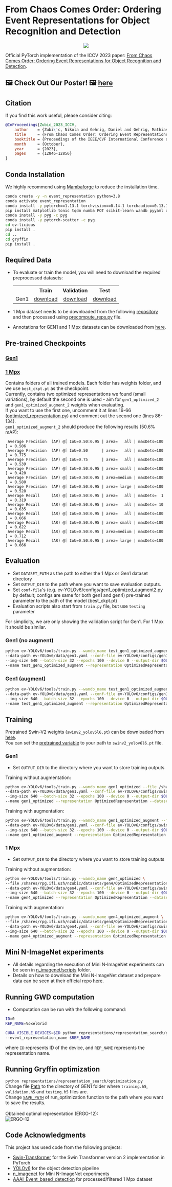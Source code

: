 # From Chaos Comes Order: Ordering Event Representations for Object Recognition and Detection
<p align="center">
  <img src="https://rpg.ifi.uzh.ch/img/papers/iccv23_zubic.png">
</p>

Official PyTorch implementation of the ICCV 2023 paper: [From Chaos Comes Order: Ordering Event Representations for Object Recognition and Detection](https://arxiv.org/abs/2304.13455).

## 🖼️ Check Out Our Poster! 🖼️ [here](https://download.ifi.uzh.ch/rpg/event_representation_study/ICCV23_Zubic.pdf)

## Citation
If you find this work useful, please consider citing:
```bibtex
@InProceedings{Zubic_2023_ICCV,
    author    = {Zubi\'c, Nikola and Gehrig, Daniel and Gehrig, Mathias and Scaramuzza, Davide},
    title     = {From Chaos Comes Order: Ordering Event Representations for Object Recognition and Detection},
    booktitle = {Proceedings of the IEEE/CVF International Conference on Computer Vision (ICCV)},
    month     = {October},
    year      = {2023},
    pages     = {12846-12856}
}
```

## Conda Installation
We highly recommend using [Mambaforge](https://github.com/conda-forge/miniforge#mambaforge) to reduce the installation time.
```Bash
conda create -y -n event_representation python=3.8
conda activate event_representation
conda install -y pytorch==1.13.1 torchvision==0.14.1 torchaudio==0.13.1 pytorch-cuda=11.7 -c pytorch -c nvidia
pip install matplotlib tonic tqdm numba POT scikit-learn wandb pyyaml opencv-python bbox-visualizer pycocotools h5py hdf5plugin timm tensorboard addict
conda install -y pyg -c pyg
conda install -y pytorch-scatter -c pyg
cd ev-licious
pip install .
cd ..
cd gryffin
pip install .
```

## Required Data
* To evaluate or train the model, you will need to download the required preprocessed datasets:
  <table><tbody>
  <th valign="bottom"></th>
  <th valign="bottom">Train</th>
  <th valign="bottom">Validation</th>
  <th valign="bottom">Test</th>
  <tr><td align="left">Gen1</td>
  <td align="center"><a href="https://download.ifi.uzh.ch/rpg/event_representation_study/gen1/training.h5">download</a></td>
  <td align="center"><a href="https://download.ifi.uzh.ch/rpg/event_representation_study/gen1/validation.h5">download</a></td>
  <td align="center"><a href="https://download.ifi.uzh.ch/rpg/event_representation_study/gen1/testing.h5">download</a></td>
  </tbody></table>

* 1 Mpx dataset needs to be downloaded from the following [repository](https://github.com/wds320/AAAI_Event_based_detection) and then processed using [precompute_reps.py](https://github.com/uzh-rpg/event_representation_study/blob/master/ev-YOLOv6/yolov6/data/gen4/precompute_reps.py) file.

* Annotations for GEN1 and 1 Mpx datasets can be downloaded from [here](https://download.ifi.uzh.ch/rpg/event_representation_study/annotations.zip).

## Pre-trained Checkpoints
### [Gen1](https://download.ifi.uzh.ch/rpg/event_representation_study/GEN1.zip)
### [1 Mpx](https://download.ifi.uzh.ch/rpg/event_representation_study/GEN4.zip)
Contains folders of all trained models. Each folder has weights folder, and we use `best_ckpt.pt` as the checkpoint.<br>
Currently, contains two optimized representations we found (small variations), by default the second one is used - aim for `gen1_optimized_2` and `gen1_optimized_augment_2` weights when evaluating.<br>
If you want to use the first one, uncomment it at lines 16-66 ([optimized_representation.py](https://github.com/uzh-rpg/event_representation_study/blob/master/representations/optimized_representation.py)) and comment out the second one (lines 86-134).<br>
`gen1_optimized_augment_2` should produce the following results (50.6% mAP):
```
 Average Precision  (AP) @[ IoU=0.50:0.95 | area=   all | maxDets=100 ] = 0.506
 Average Precision  (AP) @[ IoU=0.50      | area=   all | maxDets=100 ] = 0.775
 Average Precision  (AP) @[ IoU=0.75      | area=   all | maxDets=100 ] = 0.539
 Average Precision  (AP) @[ IoU=0.50:0.95 | area= small | maxDets=100 ] = 0.420
 Average Precision  (AP) @[ IoU=0.50:0.95 | area=medium | maxDets=100 ] = 0.580
 Average Precision  (AP) @[ IoU=0.50:0.95 | area= large | maxDets=100 ] = 0.528
 Average Recall     (AR) @[ IoU=0.50:0.95 | area=   all | maxDets=  1 ] = 0.319
 Average Recall     (AR) @[ IoU=0.50:0.95 | area=   all | maxDets= 10 ] = 0.635
 Average Recall     (AR) @[ IoU=0.50:0.95 | area=   all | maxDets=100 ] = 0.666
 Average Recall     (AR) @[ IoU=0.50:0.95 | area= small | maxDets=100 ] = 0.622
 Average Recall     (AR) @[ IoU=0.50:0.95 | area=medium | maxDets=100 ] = 0.712
 Average Recall     (AR) @[ IoU=0.50:0.95 | area= large | maxDets=100 ] = 0.666
```


## Evaluation
- Set `DATASET_PATH` as the path to either the 1 Mpx or Gen1 dataset directory
- Set `OUTPUT_DIR` to the path where you want to save evaluation outputs.
- Set `conf-file`'s (e.g. ev-YOLOv6/configs/gen1_optimized_augment2.py by default; configs are same for both gen1 and gen4) pre-trained parameter to the path of the model (best_ckpt.pt)
- Evaluation scripts also start from `train.py` file, but use `testing` parameter

For simplicity, we are only showing the validation script for Gen1. For 1 Mpx it should be similar.
### Gen1 (no augment)
```Bash
python ev-YOLOv6/tools/train.py --wandb_name test_gen1_optimized_augment --file $DATASET_PATH \
--data-path ev-YOLOv6/data/gen1.yaml --conf-file ev-YOLOv6/configs/gen1_optimized_augment2.py \
--img-size 640 --batch-size 32 --epochs 100 --device 0 --output-dir $OUTPUT_DIR \
--name test_gen1_optimized_augment --representation OptimizedRepresentation --dataset gen1 --testing
```
### Gen1 (augment)
```Bash
python ev-YOLOv6/tools/train.py --wandb_name test_gen1_optimized_augment --file $DATASET_PATH \
--data-path ev-YOLOv6/data/gen1.yaml --conf-file ev-YOLOv6/configs/gen1_optimized_augment2.py \
--img-size 640 --batch-size 32 --epochs 100 --device 0 --output-dir $OUTPUT_DIR \
--name test_gen1_optimized_augment --representation OptimizedRepresentation --dataset gen1 --testing --augment
```

## Training
Pretrained Swin-V2 weights (`swinv2_yolov6l6.pt`) can be downloaded from [here](https://download.ifi.uzh.ch/rpg/event_representation_study/swinv2_yolov6l6.pt). <br>
You can set the [pretrained variable](https://github.com/uzh-rpg/event_representation_study/blob/master/ev-YOLOv6/configs/swinv2_yolov6l6_finetune.py#L4) to your path to `swinv2_yolov6l6.pt` file.

### Gen1
- Set `OUTPUT_DIR` to the directory where you want to store training outputs

Training without augmentation:
```Bash
python ev-YOLOv6/tools/train.py --wandb_name gen1_optimized --file /shares/rpg.ifi.uzh/dgehrig/gen1 \
--data-path ev-YOLOv6/data/gen1.yaml --conf-file ev-YOLOv6/configs/swinv2_yolov6l6_finetune.py \
--img-size 640 --batch-size 32 --epochs 100 --device 0 --output-dir $OUTPUT_DIR \
--name gen1_optimized --representation OptimizedRepresentation --dataset gen1
```
Training with augmentation:
```Bash
python ev-YOLOv6/tools/train.py --wandb_name gen1_optimized_augment --file /shares/rpg.ifi.uzh/dgehrig/gen1 \
--data-path ev-YOLOv6/data/gen1.yaml --conf-file ev-YOLOv6/configs/swinv2_yolov6l6_finetune.py \
--img-size 640 --batch-size 32 --epochs 100 --device 0 --output-dir $OUTPUT_DIR \
--name gen1_optimized_augment --representation OptimizedRepresentation --dataset gen1 --augment
```

### 1 Mpx
- Set `OUTPUT_DIR` to the directory where you want to store training outputs

Training without augmentation:
```Bash
python ev-YOLOv6/tools/train.py --wandb_name gen4_optimized \
--file /shares/rpg.ifi.uzh/nzubic/datasets/gen4/OptimizedRepresentation \
--data-path ev-YOLOv6/data/gen4.yaml --conf-file ev-YOLOv6/configs/swinv2_yolov6l6_finetune.py \
--img-size 640 --batch-size 32 --epochs 100 --device 0 --output-dir $OUTPUT_DIR \
--name gen4_optimized --representation OptimizedRepresentation --dataset gen4
```
Training with augmentation:
```Bash
python ev-YOLOv6/tools/train.py --wandb_name gen4_optimized_augment \
--file /shares/rpg.ifi.uzh/nzubic/datasets/gen4/OptimizedRepresentation \
--data-path ev-YOLOv6/data/gen4.yaml --conf-file ev-YOLOv6/configs/swinv2_yolov6l6_finetune.py \
--img-size 640 --batch-size 32 --epochs 100 --device 0 --output-dir $OUTPUT_DIR \
--name gen4_optimized_augment --representation OptimizedRepresentation --dataset gen4 --augment
```

## Mini N-ImageNet experiments
* All details regarding the execution of Mini N-ImageNet experiments can be seen in [n_imagenet/scripts](https://github.com/uzh-rpg/event_representation_study/tree/master/n_imagenet/scripts) folder.
* Details on how to download the Mini N-ImageNet dataset and prepare data can be seen at their official repo [here](https://github.com/82magnolia/n_imagenet).

## Running GWD computation
* Computation can be run with the following command:
```Bash
ID=0
REP_NAME=VoxelGrid

CUDA_VISIBLE_DEVICES=$ID python representations/representation_search/gen1_compute.py \
--event_representation_name $REP_NAME
```
where `ID` represents ID of the device, and `REP_NAME` represents the representation name.

## Running Gryffin optimization
`python representations/representation_search/optimization.py` <br>
Change file [Path](https://github.com/uzh-rpg/event_representation_study/blob/master/representations/representation_search/optimization.py#L294) to the directory of GEN1 folder where `training.h5`, `validation.h5` and `testing.h5` files are. <br>
Change [`SAVE_PATH`](https://github.com/uzh-rpg/event_representation_study/blob/master/representations/representation_search/optimization.py#L272) of run_optimization function to the path where you want to save the results.
<br><br>
Obtained optimal representation (ERGO-12):<br>
![ERGO-12](https://github.com/uzh-rpg/event_representation_study/blob/master/viz/ergo12_visualization.png)

## Code Acknowledgments
This project has used code from the following projects:
- [Swin-Transformer](https://github.com/microsoft/Swin-Transformer) for the Swin Transformer version 2 implementation in PyTorch
- [YOLOv6](https://github.com/meituan/YOLOv6) for the object detection pipeline
- [n_imagenet](https://github.com/82magnolia/n_imagenet) for Mini N-ImageNet experiments
- [AAAI_Event_based_detection](https://github.com/wds320/AAAI_Event_based_detection) for processed/filtered 1 Mpx dataset
